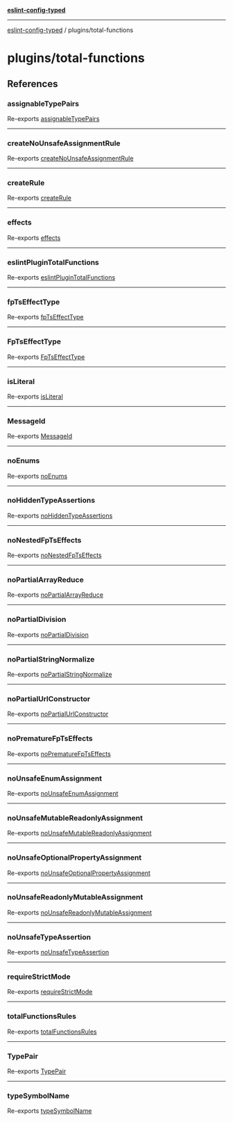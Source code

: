 [**eslint-config-typed**](../README.md)

---

[eslint-config-typed](../README.md) / plugins/total-functions

# plugins/total-functions

## References

### assignableTypePairs

Re-exports [assignableTypePairs](total-functions/rules/common.md#assignabletypepairs)

---

### createNoUnsafeAssignmentRule

Re-exports [createNoUnsafeAssignmentRule](total-functions/rules/unsafe-assignment-rule.md#createnounsafeassignmentrule)

---

### createRule

Re-exports [createRule](total-functions/rules/common.md#createrule)

---

### effects

Re-exports [effects](total-functions/rules/fp-ts.md#effects)

---

### eslintPluginTotalFunctions

Re-exports [eslintPluginTotalFunctions](total-functions/plugin.md#eslintplugintotalfunctions)

---

### fpTsEffectType

Re-exports [fpTsEffectType](total-functions/rules/fp-ts.md#fptseffecttype-1)

---

### FpTsEffectType

Re-exports [FpTsEffectType](total-functions/rules/fp-ts.md#fptseffecttype)

---

### isLiteral

Re-exports [isLiteral](total-functions/rules/common.md#isliteral)

---

### MessageId

Re-exports [MessageId](total-functions/rules/unsafe-assignment-rule.md#messageid)

---

### noEnums

Re-exports [noEnums](total-functions/rules/no-enums.md#noenums)

---

### noHiddenTypeAssertions

Re-exports [noHiddenTypeAssertions](total-functions/rules/no-hidden-type-assertions.md#nohiddentypeassertions)

---

### noNestedFpTsEffects

Re-exports [noNestedFpTsEffects](total-functions/rules/no-nested-fp-ts-effects.md#nonestedfptseffects)

---

### noPartialArrayReduce

Re-exports [noPartialArrayReduce](total-functions/rules/no-partial-array-reduce.md#nopartialarrayreduce)

---

### noPartialDivision

Re-exports [noPartialDivision](total-functions/rules/no-partial-division.md#nopartialdivision)

---

### noPartialStringNormalize

Re-exports [noPartialStringNormalize](total-functions/rules/no-partial-string-normalize.md#nopartialstringnormalize)

---

### noPartialUrlConstructor

Re-exports [noPartialUrlConstructor](total-functions/rules/no-partial-url-constructor.md#nopartialurlconstructor)

---

### noPrematureFpTsEffects

Re-exports [noPrematureFpTsEffects](total-functions/rules/no-premature-fp-ts-effects.md#noprematurefptseffects)

---

### noUnsafeEnumAssignment

Re-exports [noUnsafeEnumAssignment](total-functions/rules/no-unsafe-enum-assignment.md#nounsafeenumassignment)

---

### noUnsafeMutableReadonlyAssignment

Re-exports [noUnsafeMutableReadonlyAssignment](total-functions/rules/no-unsafe-mutable-readonly-assignment.md#nounsafemutablereadonlyassignment)

---

### noUnsafeOptionalPropertyAssignment

Re-exports [noUnsafeOptionalPropertyAssignment](total-functions/rules/no-unsafe-optional-property-assignment.md#nounsafeoptionalpropertyassignment)

---

### noUnsafeReadonlyMutableAssignment

Re-exports [noUnsafeReadonlyMutableAssignment](total-functions/rules/no-unsafe-readonly-mutable-assignment.md#nounsafereadonlymutableassignment)

---

### noUnsafeTypeAssertion

Re-exports [noUnsafeTypeAssertion](total-functions/rules/no-unsafe-type-assertion.md#nounsafetypeassertion)

---

### requireStrictMode

Re-exports [requireStrictMode](total-functions/rules/require-strict-mode.md#requirestrictmode)

---

### totalFunctionsRules

Re-exports [totalFunctionsRules](total-functions/rules/rules.md#totalfunctionsrules)

---

### TypePair

Re-exports [TypePair](total-functions/rules/common.md#typepair)

---

### typeSymbolName

Re-exports [typeSymbolName](total-functions/rules/common.md#typesymbolname)
